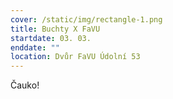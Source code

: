```yaml
---
cover: /static/img/rectangle-1.png
title: Buchty X FaVU
startdate: 03. 03.
enddate: ""
location: Dvůr FaVU Údolní 53
---
```

Č﻿auko!